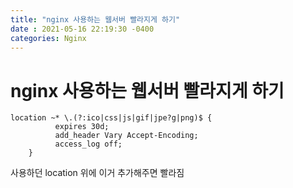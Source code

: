 ```yaml
---
title: "nginx 사용하는 웹서버 빨라지게 하기"
date : 2021-05-16 22:19:30 -0400
categories: Nginx
---
```


# nginx 사용하는 웹서버 빨라지게 하기


```
location ~* \.(?:ico|css|js|gif|jpe?g|png)$ {
          expires 30d;
          add_header Vary Accept-Encoding;
          access_log off;
    }
```


사용하던 location 위에 이거 추가해주면 빨라짐
